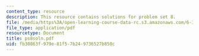 ```yaml
---
content_type: resource
description: This resource contains solutions for problem set 8.
file: /media/https%3A/open-learning-course-data-rc.s3.amazonaws.com/6-341-discrete-time-signal-processing-fall-2005/fb30863f979e81f57b249736527b850c_ps8soln.pdf
file_type: application/pdf
resourcetype: Document
title: ps8soln.pdf
uid: fb30863f-979e-81f5-7b24-9736527b850c
---
```

